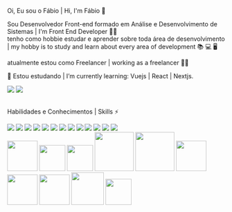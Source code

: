 Oi, Eu sou o Fábio | Hi, I'm Fábio 👋

Sou Desenvolvedor Front-end formado em Análise e Desenvolvimento de Sistemas | I'm Front End Developer :student: <br/> 
tenho como hobbie estudar e aprender sobre toda área de desenvolvimento | my hobby is to study and learn about every area of development :books: :computer: :desktop_computer:

atualmente estou como Freelancer | working as a freelancer :man_technologist:

🌱 Estou estudando | I’m currently learning: Vuejs | React | Nextjs.

<div>
<a href="https://www.linkedin.com/in/fabiopintoapt/"><img src="https://img.shields.io/badge/LinkedIn-0077B5?style=for-the-badge&logo=linkedin&logoColor=white"></a>
<a href="https://discord.com/invite/a1enda#0351"><img src="https://img.shields.io/badge/Discord-7289DA?style=for-the-badge&logo=discord&logoColor=white"></a>
</div><br>

Habilidades e Conhecimentos | Skills ⚡
<div style="display: inline_block">
<img src="https://img.icons8.com/color/48/000000/linux--v1.png"/>
<img src="https://img.icons8.com/color/48/000000/git.png"/>
<img src="https://img.icons8.com/color/48/000000/html-5--v1.png"/>
<img src="https://img.icons8.com/color/48/000000/css3.png"/>
<img src="https://img.icons8.com/color/48/000000/sass.png"/>
<img src="https://img.icons8.com/color/48/000000/bootstrap.png"/>
<img src="https://img.icons8.com/color/48/000000/javascript--v1.png"/>
<img src="https://img.icons8.com/ios-filled/50/000000/jquery.png"/>
<img src="https://img.icons8.com/color/48/000000/vue-js.png"/>
<img src="https://img.icons8.com/plasticine/50/000000/react.png"/>
<img src="https://img.icons8.com/color/48/000000/python--v1.png"/>
<img src="https://img.icons8.com/color/48/000000/php.png"/>
<img src="https://img.icons8.com/color/48/000000/docker.png"/>
</div>

<div style="display: inline_block">
<img src="https://img.shields.io/badge/HTML5-E34F26?style=for-the-badge&logo=html5&logoColor=white"/ width="70px">
<img src="https://img.shields.io/badge/CSS3-1572B6?style=for-the-badge&logo=css3&logoColor=white" width="60px">
<img src="https://img.shields.io/badge/Sass-CC6699?style=for-the-badge&logo=sass&logoColor=white" width="60px">
<img src="https://img.shields.io/badge/Bootstrap-563D7C?style=for-the-badge&logo=bootstrap&logoColor=white" width="90px">
<img src="https://img.shields.io/badge/JavaScript-F7DF1E?style=for-the-badge&logo=javascript&logoColor=black" width="90px">
<img src="https://img.shields.io/badge/jQuery-0769AD?style=for-the-badge&logo=jquery&logoColor=white" width="70px">
<img src="https://img.shields.io/badge/Vue.js-35495E?style=for-the-badge&logo=vue.js&logoColor=4FC08D" width="70px">
<img src="https://img.shields.io/badge/React-20232A?style=for-the-badge&logo=react&logoColor=61DAFB" width="70px">
<img src="https://img.shields.io/badge/Python-14354C?style=for-the-badge&logo=python&logoColor=white" width="75px">  
<img src="https://img.shields.io/badge/PHP-777BB4?style=for-the-badge&logo=php&logoColor=white" width="60px">
</div>
















<!--[![Top Langs](https://github-readme-stats.vercel.app/api/top-langs/?username=anuraghazra)](https://github.com/fab1opinto/github-readme-stats)-->





<!--
**fab1opinto/fab1opinto** is a ✨ _special_ ✨ repository because its `README.md` (this file) appears on your GitHub profile.

Here are some ideas to get you started:

- 🔭 I’m currently working on ...
- 🌱 I’m currently learning ...
- 👯 I’m looking to collaborate on ...
- 🤔 I’m looking for help with ...
- 💬 Ask me about ...
- 📫 How to reach me: ...
- 😄 Pronouns: ...
- ⚡ Fun fact: ...
-->
